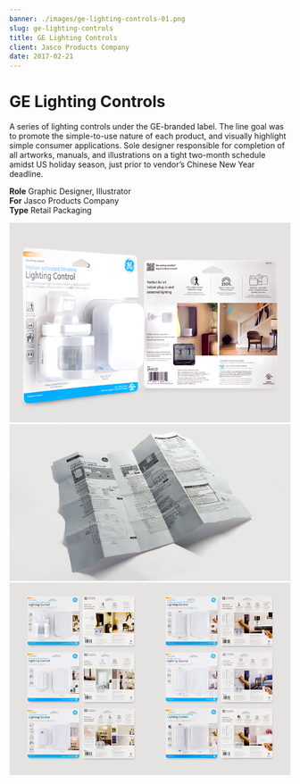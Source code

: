 ```yaml
---
banner: ./images/ge-lighting-controls-01.png
slug: ge-lighting-controls
title: GE Lighting Controls
client: Jasco Products Company
date: 2017-02-21
---
```


# GE Lighting Controls

A series of lighting controls under the GE-branded label. The line goal was to promote the simple-to-use nature of each product, and visually highlight simple consumer applications. Sole designer responsible for completion of all artworks, manuals, and illustrations on a tight two-month schedule amidst US holiday season, just prior to vendor’s Chinese New Year deadline.

**Role** Graphic Designer, Illustrator  
**For** Jasco Products Company  
**Type** Retail Packaging  

![](./images/ge-lighting-controls-01.png "Retail packaging")  
![](./images/ge-lighting-controls-02.png "Instruction manual with technical illustrations")  
![](./images/ge-lighting-controls-03.png "All items designed at initial retail launch")  
